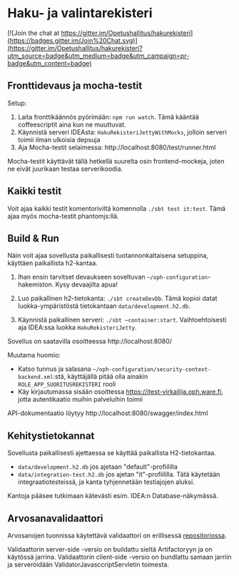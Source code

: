 # Haku- ja valintarekisteri #

[![Join the chat at https://gitter.im/Opetushallitus/hakurekisteri](https://badges.gitter.im/Join%20Chat.svg)](https://gitter.im/Opetushallitus/hakurekisteri?utm_source=badge&utm_medium=badge&utm_campaign=pr-badge&utm_content=badge)


## Fronttidevaus ja mocha-testit

Setup:

1. Laita fronttikäännös pyörimään: `npm run watch`. Tämä kääntää coffeescriptit aina kun ne muuttuvat.
2. Käynnistä serveri IDEAsta: `HakuRekisteriJettyWithMocks`, jolloin serveri toimii ilman ulkoisia depsuja
3. Aja Mocha-testit selaimessa: http://localhost:8080/test/runner.html

Mocha-testit käyttävät tällä hetkellä suurelta osin frontend-mockeja, joten ne eivät juurikaan testaa serverikoodia.

## Kaikki testit

Voit ajaa kaikki testit komentoriviltä komennolla `./sbt test it:test`. Tämä ajaa myös mocha-testit phantomjs:llä.

## Build & Run ##

Näin voit ajaa sovellusta paikallisesti tuotannonkaltaisena setuppina, käyttäen paikallista h2-kantaa.

1. Ihan ensin tarvitset devaukseen soveltuvan `~/oph-configuration`-hakemiston. Kysy devaajilta apua!

2. Luo paikallinen h2-tietokanta: `./sbt createDevDb`. Tämä kopioi datat luokka-ympäristöstä tietokantaan `data/development.h2.db`.

3. Käynnistä paikallinen serveri: `./sbt ~container:start`. Vaihtoehtoisesti aja IDEA:ssa luokka `HakuRekisteriJetty`.

Sovellus on saatavilla osoitteessa http://localhost:8080/

Muutama huomio:

- Katso tunnus ja salasana `~/oph-configuration/security-context-backend.xml`:stä, käyttäjällä pitää olla ainakin `ROLE_APP_SUORITUSREKISTERI` rooli
- Käy kirjautumassa sisään osoittessa https://itest-virkailija.oph.ware.fi, jotta autentikaatio muihin palveluihin toimii

API-dokumentaatio löytyy http://localhost:8080/swagger/index.html

## Kehitystietokannat

Sovellusta paikallisesti ajettaessa se käyttää paikallista H2-tietokantaa.

- `data/development.h2.db` jos ajetaan "default"-profiililla
- `data/integration-test.h2.db` jos ajetan "it"-profiililla. Tätä käytetään integraatiotesteissä, ja kanta tyhjennetään testiajojen aluksi.

Kantoja pääsee tutkimaan kätevästi esim. IDEA:n Database-näkymässä.

## Arvosanavalidaattori

Arvosanojen tuonnissa käytettävä validaattori on erillisessä [repositoriossa](https://github.com/Opetushallitus/validaattori).

Validaattorin server-side -versio on buildattu sieltä Artifactoryyn ja on käytössä jarrina. Validaattorin client-side -versio on bundlattu samaan jarriin ja serveröidään ValidatorJavasccriptServletin toimesta.
